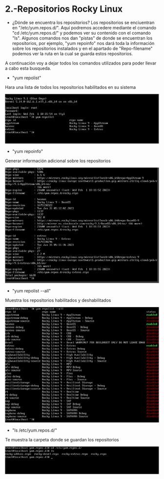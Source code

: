 # 2.-Repositorios Rocky Linux

- ¿Dónde se encuentra los repositorios?
Los repositorios se enciuentran en "/etc/yum.repos.d/". Aquí podremos accedere mediante el comando "cd /etc/yum.repos.d/" y podemos
ver su contenido con el comando "ls". 
Algunos comandos nos dan "pistas" de donde se encuentran los repositorios, por ejemplo, "yum repoinfo" nos dará toda la información sobre 
los repositorios instalados y en el apartado de "Repo-filename" podemos ver la ruta en la cual se guarda estos repositorios.

A continuación voy a dejar todos los comandos utilizados para poder llevar a cabo esta busqueda.

- "yum repolist"

Hara una lista de todos los repositorios habilitados en su sistema

![image](repositorios1.png)

- "yum repoinfo"

Generar información adicional sobre los repositorios

![image](repositorios3.png)

- "yum repolist --all"

Muestra los repositorios habilitados y deshabilitados

![image](repositorios2.png)

- "ls /etc/yum.repos.d/"

Te muestra la carpeta donde se guardan los repositorios 

![image](repositorios0.png)
